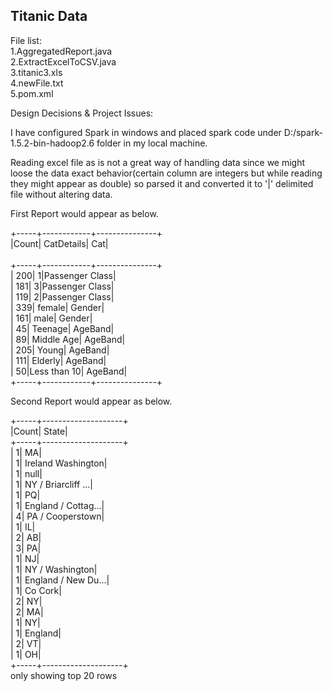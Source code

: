 Titanic Data
------------

File list: <br />
1.AggregatedReport.java <br />
2.ExtractExcelToCSV.java <br />
3.titanic3.xls <br />
4.newFile.txt <br />
5.pom.xml

Design Decisions & Project Issues:

  I have configured Spark in windows and placed spark code under D:/spark-1.5.2-bin-hadoop2.6 folder in my local machine. 
  
  Reading excel file as is not a great way of handling data since we might loose the data exact behavior(certain column are integers but  while reading they might appear as double) so parsed it and converted it to '|' delimited file without altering data. 
  

  
  First Report would appear as below.
  
  +-----+------------+---------------+     <br />
|Count|  CatDetails|            Cat|        <br />  
+-----+------------+---------------+        <br />
|  200|           1|Passenger Class|        <br />
|  181|           3|Passenger Class|        <br />
|  119|           2|Passenger Class|        <br /> 
|  339|      female|         Gender|        <br />
|  161|        male|         Gender|        <br />
|   45|     Teenage|        AgeBand|        <br />
|   89|  Middle Age|        AgeBand|        <br />
|  205|       Young|        AgeBand|        <br />
|  111|     Elderly|        AgeBand|        <br />
|   50|Less than 10|        AgeBand|        <br />
+-----+------------+---------------+

Second Report would appear as below.    

+-----+--------------------+               <br />
|Count|               State|               <br />
+-----+--------------------+               <br />
|    1|                  MA|               <br />
|    1|  Ireland Washington|               <br />
|    1|                null|               <br />
|    1| NY / Briarcliff ...|               <br />
|    1|                  PQ|               <br />
|    1| England / Cottag...|               <br />
|    4|    PA / Cooperstown|               <br />
|    1|                  IL|               <br />
|    2|                  AB|               <br />
|    3|                  PA|               <br />
|    1|                  NJ|               <br />
|    1|     NY / Washington|               <br />
|    1| England / New Du...|               <br />
|    1|             Co Cork|               <br />
|    2|                  NY|               <br />
|    2|                  MA|               <br />
|    1|                  NY|               <br />
|    1|             England|               <br />
|    2|                  VT|               <br />
|    1|                  OH|               <br />
+-----+--------------------+               <br />
only showing top 20 rows                   <br />

  
  
